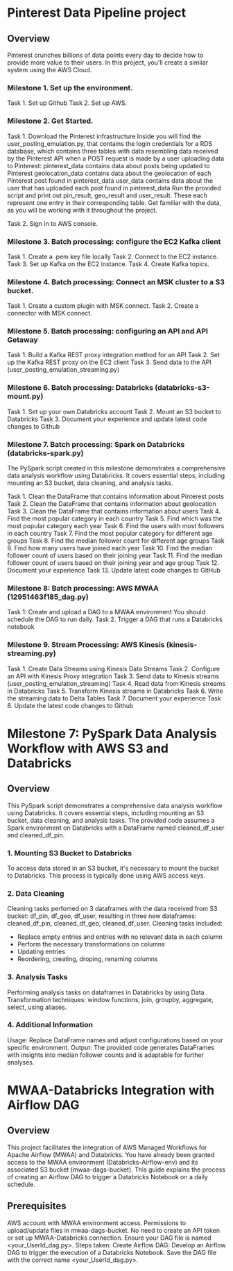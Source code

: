 # Pinterest Data Pipeline project

## Overview

Pinterest crunches billions of data points every day to decide how to provide more value to their users. In this project, you'll create a similar system using the AWS Cloud.

### Milestone 1. Set up the environment.

Task 1. Set up Github
Task 2.  Set up AWS.


### Milestone 2. Get Started.

Task 1. Download the Pinterest infrastructure
Inside you will find the user_posting_emulation.py, that contains the login credentials for a RDS database, which contains three tables with data resembling data received by the Pinterest API when a POST request is made by a user uploading data to Pinterest:
pinterest_data contains data about posts being updated to Pinterest
geolocation_data contains data about the geolocation of each Pinterest post found in pinterest_data
user_data contains data about the user that has uploaded each post found in pinterest_data
Run the provided script and print out pin_result, geo_result and user_result. These each represent one entry in their corresponding table. Get familiar with the data, as you will be working with it throughout the project.

Task 2. Sign in to AWS console.

 
### Milestone 3.  Batch processing: configure the EC2 Kafka client

Task 1.  Create a .pem key file locally
Task 2. Connect to the EC2 instance.
Task 3. Set up Kafka on the EC2 instance.
Task 4. Create Kafka topics.


### Milestone 4. Batch processing: Connect an MSK cluster to a S3 bucket.

Task 1. Create a custom plugin with MSK connect.
Task 2. Create a connector with MSK connect.


### Milestone 5. Batch processing: configuring an API and API Getaway

Task 1. Build a Kafka REST proxy integration method for an API
Task 2. Set up the Kafka REST proxy on the EC2 client
Task 3. Send data to the API (user_posting_emulation_streaming.py)


### Milestone 6. Batch processing: Databricks (databricks-s3-mount.py)

Task 1. Set up your own Databricks account
Task 2. Mount an S3 bucket to Databricks
Task 3. Document your experience and update latest code changes to Github


### Milestone 7. Batch processing: Spark on Databricks (databricks-spark.py)

The PySpark script created in this milestone demonstrates a comprehensive data analysis workflow using Databricks. It covers essential steps, including mounting an S3 bucket, data cleaning, and analysis tasks. 

Task 1. Clean the DataFrame that contains information about Pinterest posts
Task 2. Clean the DataFrame that contains information about geolocation
Task 3. Clean the DataFrame that contains information about users
Task 4. Find the most popular category in each country
Task 5. Find which was the most popular category each year
Task 6. Find the users with most followers in each country
Task 7. Find the most popular category for different age groups
Task 8. Find the median follower count for different age groups
Task 9. Find how many users have joined each year
Task 10. Find the median follower count of users based on their joining year 
Task 11. Find the median follower count of users based on their joining year and age group
Task 12. Document your experience
Task 13. Update latest code changes to GitHub


### Milestone 8: Batch processing: AWS MWAA (12951463f185_dag.py)

Task 1: Create and upload a DAG to a MWAA environment
You should schedule the DAG to run daily.
Task 2. Trigger a DAG that runs a Databricks notebook


### Milestone 9. Stream Processing: AWS Kinesis (kinesis-streaming.py)

Task 1. Create Data Streams using Kinesis Data Streams
Task 2. Configure an API with Kinesis Proxy integration
Task 3. Send data to Kinesis streams (user_posting_emulation_streaming)
Task 4. Read data from Kinesis streams in Databricks
Task 5. Transform Kinesis streams in Databricks
Task 6. Write the streaming data to Delta Tables
Task 7. Document your experience
Task 8. Update the latest code changes to Github


#  Milestone 7: PySpark Data Analysis Workflow with AWS S3 and Databricks
## Overview

This PySpark script demonstrates a comprehensive data analysis workflow using Databricks. It covers essential steps, including mounting an S3 bucket, data cleaning, and analysis tasks. The provided code assumes a Spark environment on Databricks with a DataFrame named cleaned_df_user and cleaned_df_pin.

### 1. Mounting S3 Bucket to Databricks
To access data stored in an S3 bucket, it's necessary to mount the bucket to Databricks. This process is typically done using AWS access keys.

### 2. Data Cleaning
Cleaning tasks perfomed on 3 dataframes with the data received from S3 bucket: df_pin, df_geo, df_user, resulting in three new dataframes: cleaned_df_pin, cleaned_df_geo, cleaned_df_user.
Cleaning tasks included: 
- Replace empty entries and entries with no relevant data in each column
- Perform the necessary transformations on columns
- Updating entries
- Reordering, creating, droping, renaming columns

### 3. Analysis Tasks
Performing analysis tasks on dataframes in Databricks by using Data Transformation techniques: window functions, join, groupby, aggregate, select, using aliases.

### 4. Additional Information
Usage: Replace DataFrame names and adjust configurations based on your specific environment.
Output: The provided code generates DataFrames with insights into median follower counts and is adaptable for further analyses.


# MWAA-Databricks Integration with Airflow DAG
## Overview

This project facilitates the integration of AWS Managed Workflows for Apache Airflow (MWAA) and Databricks. You have already been granted access to the MWAA environment (Databricks-Airflow-env) and its associated S3 bucket (mwaa-dags-bucket). This guide explains the process of creating an Airflow DAG to trigger a Databricks Notebook on a daily schedule.

## Prerequisites
AWS account with MWAA environment access.
Permissions to upload/update files in mwaa-dags-bucket.
No need to create an API token or set up MWAA-Databricks connection.
Ensure your DAG file is named <your_UserId_dag.py>.
Steps taken:
Create Airflow DAG:
Develop an Airflow DAG to trigger the execution of a Databricks Notebook. Save the DAG file with the correct name <your_UserId_dag.py>.
